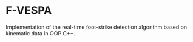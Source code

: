 # F-VESPA
 Implementation of the real-time foot-strike detection algorithm based on kinematic data in OOP C++..
